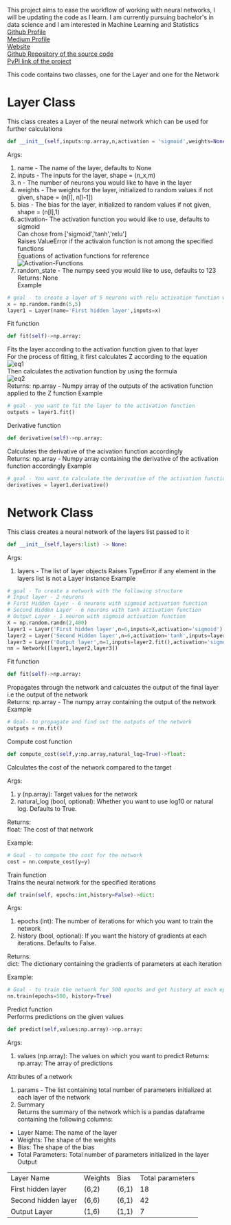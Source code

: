 This project aims to ease the workflow of working with neural networks, I will be updating the code as I learn. 
I am currently pursuing bachelor's in data science and I am interested in Machine Learning and Statistics<br>
<a href='https://github.com/aayush1036/'> Github Profile </a><br>
<a href='https://aayushmaan1306.medium.com/'> Medium Profile</a><br>
<a href='https://aayush1036.github.io/profile_website/'>Website</a><br>
<a href='https://github.com/aayush1036/mini_tensorflow'>Github Repository of the source code</a><br>
<a href='https://pypi.org/project/MiniTensorflow/'>PyPI link of the project</a> <br>

This code contains two classes, one for the Layer and one for the Network <br>

# Layer Class
This class creates a Layer of the neural network which can be used for further calculations<br>
```python 
def __init__(self,inputs:np.array,n,activation = 'sigmoid',weights=None,bias=None,random_state=123,name=None) -> None:
```
Args:
1. name - The name of the layer, defaults to None
2. inputs - The inputs for the layer, shape = (n_x,m)
3. n - The number of neurons you would like to have in the layer
4. weights - The weights for the layer, initialized to random values if not given, shape = (n[l], n[l-1])
5. bias - The bias for the layer, initialized to random values if not given, shape = (n[l],1)
6. activation- The activation function you would like to use, defaults to sigmoid<br>
Can chose from ['sigmoid','tanh','relu']<br>
Raises ValueError if the activaion function is not among the specified functions<br>
Equations of activation functions for reference<br><img src="https://i.ibb.co/wpffTK6/Activation-Functions.png" alt="Activation-Functions" border="0">
7. random_state - The numpy seed you would like to use, defaults to 123
Returns: None<br>
Example <br>
```python
# goal - to create a layer of 5 neurons with relu activation function whose name is 'First hidden layer'and initializes random weights
x = np.random.randn(5,5)
layer1 = Layer(name='First hidden layer',inputs=x)
```
Fit function <br>
```python 
def fit(self)->np.array:
```
Fits the layer according to the activation function given to that layer<br>
For the process of fitting, it first calculates Z according to the equation <br>
<img src="https://i.ibb.co/q0YYBH5/eq1.png" alt="eq1" border="0"><br>
Then calculates the activation function by using the formula<br>
<img src="https://i.ibb.co/GCzDGKH/eq2.png" alt="eq2" border="0"><br>
Returns: np.array - Numpy array of the outputs of the activation function applied to the Z function
Example<br>

```python
# goal - you want to fit the layer to the activation function 
outputs = layer1.fit()
```

Derivative function <br>
```python 
def derivative(self)->np.array:
```
Calculates the derivative of the acivation function accordingly<br>
Returns: np.array - Numpy array containing the derivative of the activation function accordingly
Example <br>
```python
# goal - You want to calculate the derivative of the activation function of the layer
derivatives = layer1.derivative()
```
# Network Class
This class creates a neural network of the layers list passed to it<br>
```python
def __init__(self,layers:list) -> None:
```
Args:
1. layers - The list of layer objects 
Raises TypeError if any element in the layers list is not a Layer instance 
Example<br>
```python
# goal - To create a network with the following structure 
# Input layer - 2 neurons 
# First Hidden layer - 6 neurons with sigmoid activation function 
# Second Hidden Layer - 6 neurons with tanh activation function 
# Output Layer - 1 neuron with sigmoid activation function
X = np.random.randn(2,400)
layer1 = Layer('First hidden layer',n=6,inputs=X,activation='sigmoid')
layer2 = Layer('Second Hidden layer',n=6,activation='tanh',inputs=layer1.fit())
layer3 = Layer('Output layer',n=1,inputs=layer2.fit(),activation='sigmoid')
nn = Network([layer1,layer2,layer3])
```
Fit function <br>
```python
def fit(self)->np.array:
```
Propagates through the network and calcuates the output of the final layer i.e the output of the network <br>
Returns: np.array - The numpy  array containing the output of the network
Example<br>
```python 
# Goal- to propagate and find out the outputs of the network
outputs = nn.fit()
```

Compute cost function <br>
```python
def compute_cost(self,y:np.array,natural_log=True)->float:
```
Calculates the cost of the network compared to the target<br>

Args:<br>
1. y (np.array): Target values for the network 
2. natural_log (bool, optional): Whether you want to use log10 or natural log. Defaults to True.

Returns:<br>
float: The cost of that network

Example:<br>
``` python 
# Goal - to compute the cost for the network 
cost = nn.compute_cost(y=y)
```

Train function<br>
Trains the neural network for the specified iterations 
```python 
def train(self, epochs:int,history=False)->dict:
```
Args: <br>
1. epochs (int): The number of iterations for which you want to train the network 
2. history (bool, optional): If you want the history of gradients at each iterations. Defaults to False.

Returns: <br>
dict: The dictionary containing the gradients of parameters at each iteration 

Example:<br>

```python 
# Goal - to train the network for 500 epochs and get history at each epoch
nn.train(epochs=500, history=True)
```
Predict function <br>
Performs predictions on the given values 
```python 
def predict(self,values:np.array)->np.array:
```
Args:<br>
1. values (np.array): The values on which you want to predict 
Returns:<br>
np.array: The array of predictions

Attributes of a network<br>
1. params - The list containing total number of parameters initialized at each layer of the network
2. Summary<br>
Returns the summary of the network which is a pandas dataframe containing the following columns:<br>
* Layer Name: The name of the layer 
* Weights: The shape of the weights 
* Bias: The shape of the bias 
* Total Parameters: Total number of parameters initialized in the layer
Output<br>
<table>
<tr>
<td>Layer Name</td>
<td>Weights</td>
<td>Bias</td>
<td>Total parameters</td>
</tr>
<tr>
<td> First hidden layer</td>
<td> (6,2) </td>
<td> (6,1)</td>
<td> 18 </td>
</tr>
<tr>
<td> Second hidden layer </td>
<td> (6,6) </td>
<td> (6,1) </td>
<td> 42 </td>
</tr>
<tr>
<td> Output Layer </td>
<td> (1,6) </td>
<td> (1,1) </td>
<td> 7 </td>
</tr>
</table>